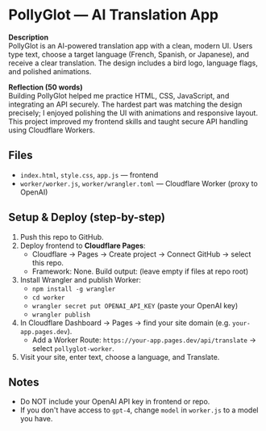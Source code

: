 # PollyGlot — AI Translation App

**Description**  
PollyGlot is an AI-powered translation app with a clean, modern UI. Users type text, choose a target language (French, Spanish, or Japanese), and receive a clear translation. The design includes a bird logo, language flags, and polished animations.

**Reflection (50 words)**  
Building PollyGlot helped me practice HTML, CSS, JavaScript, and integrating an API securely. The hardest part was matching the design precisely; I enjoyed polishing the UI with animations and responsive layout. This project improved my frontend skills and taught secure API handling using Cloudflare Workers.

## Files
- `index.html`, `style.css`, `app.js` — frontend
- `worker/worker.js`, `worker/wrangler.toml` — Cloudflare Worker (proxy to OpenAI)

## Setup & Deploy (step-by-step)
1. Push this repo to GitHub.
2. Deploy frontend to **Cloudflare Pages**:
   - Cloudflare → Pages → Create project → Connect GitHub → select this repo.
   - Framework: None. Build output: (leave empty if files at repo root)
3. Install Wrangler and publish Worker:
   - `npm install -g wrangler`
   - `cd worker`
   - `wrangler secret put OPENAI_API_KEY` (paste your OpenAI key)
   - `wrangler publish`
4. In Cloudflare Dashboard → Pages → find your site domain (e.g. `your-app.pages.dev`).
   - Add a Worker Route: `https://your-app.pages.dev/api/translate` → select `pollyglot-worker`.
5. Visit your site, enter text, choose a language, and Translate.

## Notes
- Do NOT include your OpenAI API key in frontend or repo.
- If you don't have access to `gpt-4`, change `model` in `worker.js` to a model you have.